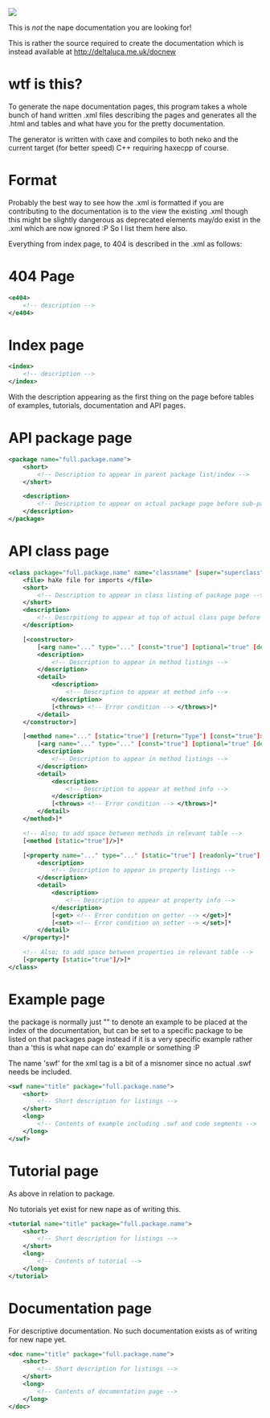 ![](http://deltaluca.me.uk/obiwan.jpg)

This is _not_ the nape documentation you are looking for!

This is rather the source required to create the documentation which is instead available at http://deltaluca.me.uk/docnew

# wtf is this?

To generate the nape documentation pages, this program takes a whole bunch of hand written .xml files describing the pages and generates all the .html and tables and what have you for the pretty documentation.

The generator is written with caxe and compiles to both neko and the current target (for better speed) C++ requiring haxecpp of course.

# Format

Probably the best way to see how the .xml is formatted if you are contributing to the documentation is to the view the existing .xml though this might be slightly dangerous as deprecated elements may/do exist in the .xml which are now ignored :P So I list them here also.

Everything from index page, to 404 is described in the .xml as follows:

# 404 Page

```xml
<e404>
	<!-- description -->
</e404>
```

# Index page

```xml
<index>
	<!-- description -->
</index>
```

With the description appearing as the first thing on the page before tables of examples, tutorials, documentation and API pages.

# API package page

```xml
<package name="full.package.name">
	<short>
		<!-- Description to appear in parent package list/index -->
	</short>

	<description>
		<!-- Description to appear on actual package page before sub-package + class listings -->
	</description>
</package>
```

# API class page

```xml
<class package="full.package.name" name="classname" [super="superclass"]>
	<file> haXe file for imports </file>
	<short>
		<!-- Description to appear in class listing of package page -->
	</short>
	<description>
		<!-- Descrpitiong to appear at top of actual class page before listings -->
	</description>

	[<constructor>
		[<arg name="..." type="..." [const="true"] [optional="true" [default="value"]]/>]*
		<description>
			<!-- Description to appear in method listings -->
		</description>
		<detail>
			<description>
				<!-- Description to appear at method info -->
			</description>
			[<throws> <!-- Error condition --> </throws>]*
		</detail>
	</constructor>]

	[<method name="..." [static="true"] [return="Type"] [const="true"]>
		[<arg name="..." type="..." [const="true"] [optional="true" [default="value"]]/>]*
		<description>
			<!-- Description to appear in method listings -->
		</description>
		<detail>
			<description>
				<!-- Description to appear at method info -->
			</description>
			[<throws> <!-- Error condition --> </throws>]*
		</detail>
	</method>]*

	<!-- Also; to add space between methods in relevant table -->
	[<method [static="true"]/>]*

	[<property name="..." type="..." [static="true"] [readonly="true"] [value="intial value"]>
		<description>
			<!-- Description to appear in property listings -->
		</description>
		<detail>
			<description>
				<!-- Description to appear at property info -->
			</description>
			[<get> <!-- Error condition on getter --> </get>]*
			[<set> <!-- Error condition on setter --> </set>]*
		</detail>
	</property>]*

	<!-- Also; to add space between properties in relevant table -->
	[<property [static="true"]/>]*
</class>
```

# Example page

the package is normally just "" to denote an example to be placed at the index of the documentation, but can be set to a specific package to be listed on that packages page instead if it is a very specific example rather than a 'this is what nape can do' example or something :P

The name 'swf' for the xml tag is a bit of a misnomer since no actual .swf needs be included.

```xml
<swf name="title" package="full.package.name">
	<short>
		<!-- Short description for listings -->
	</short>
	<long>
		<!-- Contents of example including .swf and code segments -->
	</long>
</swf>
```

# Tutorial page

As above in relation to package.

No tutorials yet exist for new nape as of writing this.

```xml
<tutorial name="title" package="full.package.name">
	<short>
		<!-- Short description for listings -->
	</short>
	<long>
		<!-- Contents of tutorial -->
	</long>
</tutorial>
```

# Documentation page

For descriptive documentation. No such documentation exists as of writing for new nape yet.

```xml
<doc name="title" package="full.package.name">
	<short>
		<!-- Short description for listings -->
	</short>
	<long>
		<!-- Contents of documentation page -->
	</long>
</doc>
```
